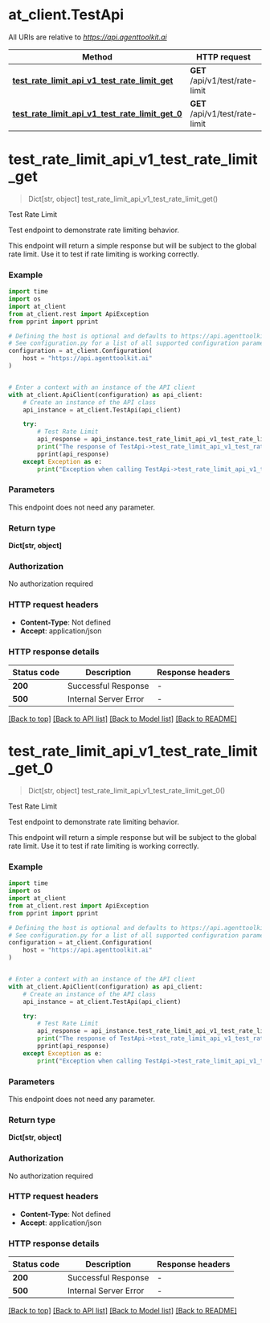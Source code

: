 # at_client.TestApi

All URIs are relative to *https://api.agenttoolkit.ai*

Method | HTTP request | Description
------------- | ------------- | -------------
[**test_rate_limit_api_v1_test_rate_limit_get**](TestApi.md#test_rate_limit_api_v1_test_rate_limit_get) | **GET** /api/v1/test/rate-limit | Test Rate Limit
[**test_rate_limit_api_v1_test_rate_limit_get_0**](TestApi.md#test_rate_limit_api_v1_test_rate_limit_get_0) | **GET** /api/v1/test/rate-limit | Test Rate Limit


# **test_rate_limit_api_v1_test_rate_limit_get**
> Dict[str, object] test_rate_limit_api_v1_test_rate_limit_get()

Test Rate Limit

Test endpoint to demonstrate rate limiting behavior.

This endpoint will return a simple response but will be subject to the
global rate limit. Use it to test if rate limiting is working correctly.

### Example

```python
import time
import os
import at_client
from at_client.rest import ApiException
from pprint import pprint

# Defining the host is optional and defaults to https://api.agenttoolkit.ai
# See configuration.py for a list of all supported configuration parameters.
configuration = at_client.Configuration(
    host = "https://api.agenttoolkit.ai"
)


# Enter a context with an instance of the API client
with at_client.ApiClient(configuration) as api_client:
    # Create an instance of the API class
    api_instance = at_client.TestApi(api_client)

    try:
        # Test Rate Limit
        api_response = api_instance.test_rate_limit_api_v1_test_rate_limit_get()
        print("The response of TestApi->test_rate_limit_api_v1_test_rate_limit_get:\n")
        pprint(api_response)
    except Exception as e:
        print("Exception when calling TestApi->test_rate_limit_api_v1_test_rate_limit_get: %s\n" % e)
```



### Parameters
This endpoint does not need any parameter.

### Return type

**Dict[str, object]**

### Authorization

No authorization required

### HTTP request headers

 - **Content-Type**: Not defined
 - **Accept**: application/json

### HTTP response details
| Status code | Description | Response headers |
|-------------|-------------|------------------|
**200** | Successful Response |  -  |
**500** | Internal Server Error |  -  |

[[Back to top]](#) [[Back to API list]](../README.md#documentation-for-api-endpoints) [[Back to Model list]](../README.md#documentation-for-models) [[Back to README]](../README.md)

# **test_rate_limit_api_v1_test_rate_limit_get_0**
> Dict[str, object] test_rate_limit_api_v1_test_rate_limit_get_0()

Test Rate Limit

Test endpoint to demonstrate rate limiting behavior.

This endpoint will return a simple response but will be subject to the
global rate limit. Use it to test if rate limiting is working correctly.

### Example

```python
import time
import os
import at_client
from at_client.rest import ApiException
from pprint import pprint

# Defining the host is optional and defaults to https://api.agenttoolkit.ai
# See configuration.py for a list of all supported configuration parameters.
configuration = at_client.Configuration(
    host = "https://api.agenttoolkit.ai"
)


# Enter a context with an instance of the API client
with at_client.ApiClient(configuration) as api_client:
    # Create an instance of the API class
    api_instance = at_client.TestApi(api_client)

    try:
        # Test Rate Limit
        api_response = api_instance.test_rate_limit_api_v1_test_rate_limit_get_0()
        print("The response of TestApi->test_rate_limit_api_v1_test_rate_limit_get_0:\n")
        pprint(api_response)
    except Exception as e:
        print("Exception when calling TestApi->test_rate_limit_api_v1_test_rate_limit_get_0: %s\n" % e)
```



### Parameters
This endpoint does not need any parameter.

### Return type

**Dict[str, object]**

### Authorization

No authorization required

### HTTP request headers

 - **Content-Type**: Not defined
 - **Accept**: application/json

### HTTP response details
| Status code | Description | Response headers |
|-------------|-------------|------------------|
**200** | Successful Response |  -  |
**500** | Internal Server Error |  -  |

[[Back to top]](#) [[Back to API list]](../README.md#documentation-for-api-endpoints) [[Back to Model list]](../README.md#documentation-for-models) [[Back to README]](../README.md)

